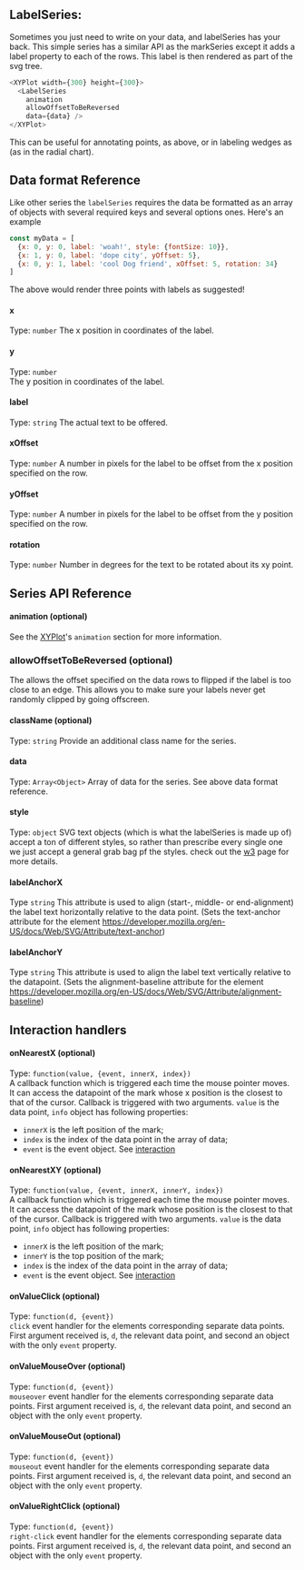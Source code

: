 ## LabelSeries:

<!-- INJECT:"LabelSeriesExampleWithLink" -->

Sometimes you just need to write on your data, and labelSeries has your back. This simple series has a similar API as the markSeries except it adds a label property to each of the rows. This label is then rendered as part of the svg tree.

```javascript
<XYPlot width={300} height={300}>
  <LabelSeries
    animation
    allowOffsetToBeReversed
    data={data} />
</XYPlot>
```
This can be useful for annotating points, as above, or in labeling wedges as (as in the radial chart).

## Data format Reference

Like other series the `labelSeries` requires the data be formatted as an array of objects with several required keys and several options ones. Here's an example


```javascript
const myData = [
  {x: 0, y: 0, label: 'woah!', style: {fontSize: 10}},
  {x: 1, y: 0, label: 'dope city', yOffset: 5},
  {x: 0, y: 1, label: 'cool Dog friend', xOffset: 5, rotation: 34}
]
```

The above would render three points with labels as suggested!

#### x
Type: `number`
The x position in coordinates of the label.

#### y
Type: `number`  
The y position in coordinates of the label.

#### label
Type: `string`
The actual text to be offered.

#### xOffset
Type: `number`
A number in pixels for the label to be offset from the x position specified on the row.

#### yOffset
Type: `number`
A number in pixels for the label to be offset from the y position specified on the row.

#### rotation
Type: `number`
Number in degrees for the text to be rotated about its xy point.


## Series API Reference

#### animation (optional)  
See the [XYPlot](xy-plot.md)'s `animation` section for more information.

### allowOffsetToBeReversed (optional)
The allows the offset specified on the data rows to flipped if the label is too close to an edge. This allows you to make sure your labels never get randomly clipped by going offscreen.

#### className (optional)
Type: `string`
Provide an additional class name for the series.

#### data
Type: `Array<Object>`
Array of data for the series. See above data format reference.

#### style
Type: `object`
SVG text objects (which is what the labelSeries is made up of) accept a ton of different styles, so rather than prescribe every single one we just accept a general grab bag pf the styles. check out the [w3](https://www.w3schools.com/graphics/svg_path.asp) page for more details.

#### labelAnchorX
Type `string`
This attribute is used to align (start-, middle- or end-alignment) the label text horizontally relative to the data point. (Sets the text-anchor attribute for the element https://developer.mozilla.org/en-US/docs/Web/SVG/Attribute/text-anchor)

#### labelAnchorY
Type `string`
This attribute is used to align the label text vertically relative to the datapoint. (Sets the alignment-baseline attribute for the element https://developer.mozilla.org/en-US/docs/Web/SVG/Attribute/alignment-baseline)

## Interaction handlers
#### onNearestX (optional)
Type: `function(value, {event, innerX, index})`  
A callback function which is triggered each time the mouse pointer moves. It can access the datapoint of the mark whose x position is the closest to that of the cursor.
Callback is triggered with two arguments. `value` is the data point, `info` object has following properties:
- `innerX` is the left position of the mark;
- `index` is the index of the data point in the array of data;
- `event` is the event object.
See [interaction](interaction.md)

#### onNearestXY (optional)
Type: `function(value, {event, innerX, innerY, index})`  
A callback function which is triggered each time the mouse pointer moves. It can access the datapoint of the mark whose position is the closest to that of the cursor.
Callback is triggered with two arguments. `value` is the data point, `info` object has following properties:
- `innerX` is the left position of the mark;
- `innerY` is the top position of the mark;
- `index` is the index of the data point in the array of data;
- `event` is the event object.
See [interaction](interaction.md)

#### onValueClick (optional)
Type: `function(d, {event})`  
`click` event handler for the elements corresponding separate data points. First argument received is, `d`, the relevant data point, and second an object with the only `event` property.  

#### onValueMouseOver (optional)
Type: `function(d, {event})`  
`mouseover` event handler for the elements corresponding separate data points. First argument received is, `d`, the relevant data point, and second an object with the only `event` property.

#### onValueMouseOut (optional)
Type: `function(d, {event})`  
`mouseout` event handler for the elements corresponding separate data points. First argument received is, `d`, the relevant data point, and second an object with the only `event` property.  

#### onValueRightClick (optional)
Type: `function(d, {event})`  
`right-click` event handler for the elements corresponding separate data points. First argument received is, `d`, the relevant data point, and second an object with the only `event` property.  
